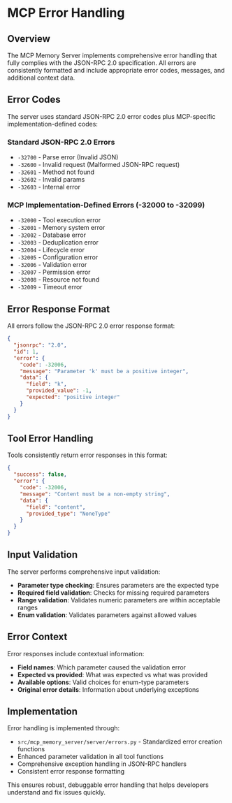 # MCP Error Handling

## Overview

The MCP Memory Server implements comprehensive error handling that fully complies with the JSON-RPC 2.0 specification. All errors are consistently formatted and include appropriate error codes, messages, and additional context data.

## Error Codes

The server uses standard JSON-RPC 2.0 error codes plus MCP-specific implementation-defined codes:

### Standard JSON-RPC 2.0 Errors
- `-32700` - Parse error (Invalid JSON)
- `-32600` - Invalid request (Malformed JSON-RPC request)
- `-32601` - Method not found
- `-32602` - Invalid params
- `-32603` - Internal error

### MCP Implementation-Defined Errors (-32000 to -32099)
- `-32000` - Tool execution error
- `-32001` - Memory system error
- `-32002` - Database error
- `-32003` - Deduplication error
- `-32004` - Lifecycle error
- `-32005` - Configuration error
- `-32006` - Validation error
- `-32007` - Permission error
- `-32008` - Resource not found
- `-32009` - Timeout error

## Error Response Format

All errors follow the JSON-RPC 2.0 error response format:

```json
{
  "jsonrpc": "2.0",
  "id": 1,
  "error": {
    "code": -32006,
    "message": "Parameter 'k' must be a positive integer",
    "data": {
      "field": "k",
      "provided_value": -1,
      "expected": "positive integer"
    }
  }
}
```

## Tool Error Handling

Tools consistently return error responses in this format:

```json
{
  "success": false,
  "error": {
    "code": -32006,
    "message": "Content must be a non-empty string",
    "data": {
      "field": "content",
      "provided_type": "NoneType"
    }
  }
}
```

## Input Validation

The server performs comprehensive input validation:

- **Parameter type checking**: Ensures parameters are the expected type
- **Required field validation**: Checks for missing required parameters  
- **Range validation**: Validates numeric parameters are within acceptable ranges
- **Enum validation**: Validates parameters against allowed values

## Error Context

Error responses include contextual information:
- **Field names**: Which parameter caused the validation error
- **Expected vs provided**: What was expected vs what was provided
- **Available options**: Valid choices for enum-type parameters
- **Original error details**: Information about underlying exceptions

## Implementation

Error handling is implemented through:
- `src/mcp_memory_server/server/errors.py` - Standardized error creation functions
- Enhanced parameter validation in all tool functions
- Comprehensive exception handling in JSON-RPC handlers
- Consistent error response formatting

This ensures robust, debuggable error handling that helps developers understand and fix issues quickly.